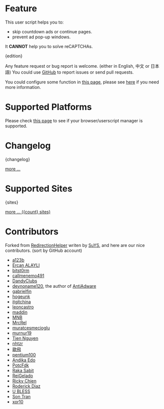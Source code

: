 # Feature

This user script helps you to:

* skip countdown ads or continue pages.
* prevent ad pop-up windows.

It **CANNOT** help you to solve reCAPTCHAs.

{edition}

Any feature request or bug report is welcome. (either in English, 中文 or 日本語)
You could use [GitHub] to report issues or send pull requests.

You could configure some function in [this page][1], please see [here][5] if you
need more information.

# Supported Platforms

Please check [this page][2] to see if your browser/userscript manager is
supported.

# Changelog

{changelog}

[more ...][3]

# Supported Sites

{sites}

[more ... ({count} sites)][4]

# Contributors

Forked from [RedirectionHelper] writen by [SuYS], and here are our nice
contributors. (sort by GitHub account)

* [a123b](https://github.com/a123b)
* [Ercan ALAYLI](https://github.com/alayliercan)
* [bitst0rm](https://github.com/bitst0rm)
* [callmenemo491](https://github.com/callmenemo491)
* [DandyClubs](https://github.com/DandyClubs)
* [devnoname120](https://github.com/devnoname120), the author of [AntiAdware](https://github.com/handyuserscripts/antiadware#readme)
* [gabrielfin](https://github.com/gabrielfin)
* [hogeunk](https://github.com/hogeunk)
* [itgitchina](https://github.com/itgitchina)
* [leoncastro](https://github.com/leoncastro)
* [maddin](https://github.com/maddin77)
* [MNB](https://github.com/MNBuyskih)
* [MrcRel](https://github.com/MrcRel)
* [muratcesmecioglu](https://github.com/muratcesmecioglu)
* [murnur19](https://github.com/murnur19)
* [Tien Nguyen](https://github.com/nhtera)
* [nhtzr](https://github.com/nhtzr)
* [歐飛](https://github.com/ofyxp)
* [pentium100](https://github.com/pentium100)
* [Andika Edo](https://github.com/phiexz)
* [PotcFdk](https://github.com/PotcFdk)
* [Raka Sabit](https://github.com/rakasabit)
* [ReiGelado](https://github.com/ReiGelado)
* [Ricky Chien](https://github.com/rickychien)
* [Roderick Diaz](https://github.com/rorik)
* [U BLESS](https://github.com/ubless607)
* [Son Tran](https://github.com/x0rm3r)
* [xor10](https://github.com/xor10)


[1]: https://adsbypasser.github.io/configure.html
[2]: https://github.com/adsbypasser/adsbypasser/wiki/Supported-Platforms
[3]: https://github.com/adsbypasser/adsbypasser/blob/master/CHANGELOG.md
[4]: https://github.com/adsbypasser/adsbypasser/blob/master/SITES.md
[5]: https://github.com/adsbypasser/adsbypasser/wiki/Runtime-Configurations
[RedirectionHelper]: https://userscripts-mirror.org/scripts/show/69797
[SuYS]: https://userscripts-mirror.org/users/SuYS.html
[GitHub]: https://github.com/adsbypasser/adsbypasser
